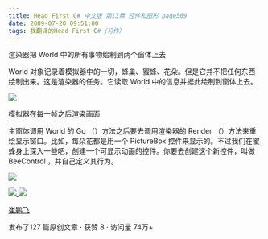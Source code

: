 ```yaml
---
title: Head First C# 中文版 第13章 控件和图形 page569
date: 2009-07-20 09:51:00
tags: 我翻译的Head First C#（习作）
---
```

渲染器把  World  中的所有事物绘制到两个窗体上去

  

World  对象记录着模拟器中的一切，蜂巢、蜜蜂、花朵。但是它并不把任何东西绘制出来。这是渲染器的任务。它读取  World
中的信息并据此绘制到窗体上去。

  

![](https://p-blog.csdn.net/images/p_blog_csdn_net/cuipengfei1/EntryImages/20090720/2009-07-20_09-33-22.jpg)

模拟器在每一帧之后渲染画面

  

主窗体调用  World  的  Go  （）方法之后要去调用渲染器的  Render  （）方法来重绘显示窗口。比如，每朵花都是用一个
PictureBox  控件来显示的。不过我们在蜜蜂身上深入一些吧，创建一个可显示动画的控件。你要去创建这个新控件，叫做  BeeControl
，并自己定义其行为。

  

![](https://p-blog.csdn.net/images/p_blog_csdn_net/cuipengfei1/EntryImages/20090720/2009-07-20_09-47-20.jpg)



[ ![](https://profile.csdnimg.cn/5/2/5/3_cuipengfei1)
![](https://g.csdnimg.cn/static/user-reg-year/1x/11.png)
](https://blog.csdn.net/cuipengfei1)

[ 崔鹏飞 ](https://blog.csdn.net/cuipengfei1)

发布了127 篇原创文章  ·  获赞 8  ·  访问量 74万+

